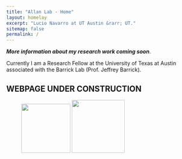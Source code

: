 ```yaml
---
title: "Allan Lab - Home"
layout: homelay
excerpt: "Lucio Navarro at UT Austin &rarr; UT."
sitemap: false
permalink: /
---
```




***More information about my research work coming soon***. 


Currently I am a Research Fellow at the University of Texas at Austin associated with the Barrick Lab (Prof. Jeffrey Barrick).




## WEBPAGE UNDER CONSTRUCTION






<figure class="fifth">
  <img src="{{ site.url }}{{ site.baseurl }}/images/logopic/UT.png" style="width: 130px">
  <img src="{{ site.url }}{{ site.baseurl }}/images/logopic/MBS.png" style="width: 140px">
</figure>
